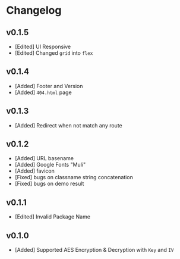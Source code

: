 # Changelog

## v0.1.5

- [Edited] UI Responsive
- [Edited] Changed `grid` into `flex`

## v0.1.4

- [Added] Footer and Version
- [Added] `404.html` page

## v0.1.3

- [Added] Redirect when not match any route

## v0.1.2

- [Added] URL basename
- [Added] Google Fonts "Muli"
- [Added] favicon
- [Fixed] bugs on classname string concatenation
- [Fixed] bugs on demo result

## v0.1.1

- [Edited] Invalid Package Name

## v0.1.0

- [Added] Supported AES Encryption & Decryption with `Key` and `IV`
